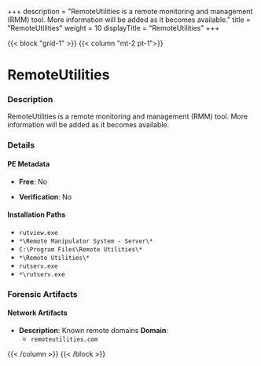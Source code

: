 +++
description = "RemoteUtilities is a remote monitoring and management (RMM) tool. More information will be added as it becomes available."
title = "RemoteUtilities"
weight = 10
displayTitle = "RemoteUtilities"
+++


{{< block "grid-1" >}}
{{< column "mt-2 pt-1">}}

# RemoteUtilities


### Description

RemoteUtilities is a remote monitoring and management (RMM) tool. More information will be added as it becomes available.




### Details


#### PE Metadata


- **Free**: No

- **Verification**: No




#### Installation Paths
- `rutview.exe`
- `*\Remote Manipulator System - Server\*`
- `C:\Program Files\Remote Utilities\*`
- `*\Remote Utilities\*`
- `rutserv.exe`
- `*\rutserv.exe`

### Forensic Artifacts




#### Network Artifacts

- **Description**: Known remote domains
  **Domain**:
    - `remoteutilities.com`








{{< /column >}}
{{< /block >}}
